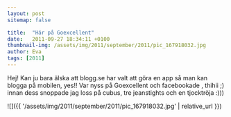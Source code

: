 ```yaml
---
layout: post
sitemap: false

title:  "Här på Goexcellent"
date:   2011-09-27 18:34:11 +0100
thumbnail-img: /assets/img/2011/september/2011/pic_167918032.jpg
author: Eva
tags: [2011]
---
```


Hej! Kan ju bara älska att blogg.se har valt att göra en app så man kan blogga på mobilen, yes!! Var nyss på Goexcellent och facebookade , thihii ;) innan dess snoppade jag loss på cubus, tre jeanstights och en tjocktröja :)))

![]({{ '/assets/img/2011/september/2011/pic_167918032.jpg'  | relative_url }})

